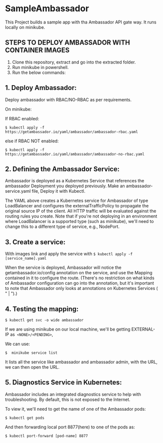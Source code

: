 # SampleAmbassador
This Project builds a sample app with tha Ambassador API gate way. It runs locally on minikube.


## STEPS TO DEPLOY AMBASSADOR WITH CONTAINER IMAGES

1. Clone this repository, extract and go into the extracted folder.
2. Run minikube in powershell.
3. Run the below commands:

## 1. Deploy Ambassador:
Deploy ambassador with RBAC/NO-RBAC as per requirements. 

On minikube: 

If RBAC enabled:

`$ kubectl apply -f https://getambassador.io/yaml/ambassador/ambassador-rbac.yaml `

else if RBAC NOT enabled:

`$ kubectl apply -f https://getambassador.io/yaml/ambassador/ambassador-no-rbac.yaml`
 
## 2. Defining the Ambassador Service:

Ambassador is deployed as a Kubernetes Service that references the ambassador Deployment you deployed previously.
Make an ambassador-service.yaml file, Deploy it with Kubectl.

The YAML above creates a Kubernetes service for Ambassador of type LoadBalancer and configures the externalTrafficPolicy to propagate the original source IP of the client. All HTTP traffic will be evaluated against the routing rules you create. Note that if you're not deploying in an environment where LoadBalancer is a supported type (such as minikube), we'll need to change this to a different type of service, e.g., NodePort.

## 3. Create a service:

With images link and apply the service with 
`$ kubectl apply -f [service_name].yaml`
 
When the service is deployed, Ambassador will notice the getambassador.io/config annotation on the service, and use the Mapping contained in it to configure the route. (There's no restriction on what kinds of Ambassador configuration can go into the annotation, but it's important to note that Ambassador only looks at annotations on Kubernetes Services ( " | ").)
 
## 4. Testing the mapping:

`$ kubectl get svc -o wide ambassador`

If we are using minikube on our local machine, we'll be getting EXTERNAL-IP as` <NONE>/<PENDING>`, 

We can use: 

 `$  minikube service list`
 
It lists all the service like ambassador and ambassador admin, with the URL, we can then open the URL.
 
## 5. Diagnostics Service in Kubernetes:

Ambassador includes an integrated diagnostics service to help with troubleshooting. By default, this is not exposed to the Internet. 

To view it, we'll need to get the name of one of the Ambassador pods:

`$ kubectl get pods`

And then forwarding local port 8877(here) to one of the pods as:

`$ kubectl port-forward [pod-name] 8877`

